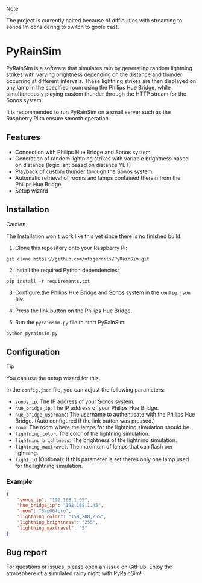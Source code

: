 > [!NOTE]
> The project is currently halted because of difficulties with streaming to sonos
> Im considering to switch to goole cast.
# PyRainSim 

PyRainSim is a software that simulates rain by generating random lightning strikes with varying brightness depending on the distance and thunder occurring at different intervals. These lightning strikes are then displayed on any lamp in the specified room using the Philips Hue Bridge, while simultaneously playing custom thunder through the HTTP stream for the Sonos system.

It is recommended to run PyRainSim on a small server such as the Raspberry Pi to ensure smooth operation.

## Features

- Connection with Philips Hue Bridge and Sonos system
- Generation of random lightning strikes with variable brightness based on distance (logic isnt based on distance YET)
- Playback of custom thunder through the Sonos system
- Automatic retrieval of rooms and lamps contained therein from the Philips Hue Bridge
- Setup wizard

## Installation
> [!CAUTION]
> The Installation won't work like this yet since there is no finished build.

1. Clone this repository onto your Raspberry Pi:

```
git clone https://github.com/utigernils/PyRainSim.git
```

2. Install the required Python dependencies:

```
pip install -r requirements.txt
```

3. Configure the Philips Hue Bridge and Sonos system in the `config.json` file.

4. Press the link button on the Philips Hue Bridge.

5. Run the `pyrainsim.py` file to start PyRainSim:

```
python pyrainsim.py
```

## Configuration
> [!TIP]
> You can use the setup wizard for this.

In the `config.json` file, you can adjust the following parameters:

- `sonos_ip`: The IP address of your Sonos system.
- `hue_bridge_ip`: The IP address of your Philips Hue Bridge.
- `hue_bridge_username`: The username to authenticate with the Philips Hue Bridge. (Auto configured if the link button was pressed.)
- `room`: The room where the lamps for the lightning simulation should be.
- `lightning_color`: The color of the lightning simulation.
- `lightning_brightness`: The brightness of the lightning simulation.
- `lightning_maxtravel`: The maximum of lamps that can flash per lightning.
- `light_id` (Optional): If this parameter is set theres only one lamp used for the lightning simulation.

### Example

```json
{
    "sonos_ip": "192.168.1.65",
    "hue_bridge_ip": "192.168.1.45",
    "room": "B\u00fcro",
    "lightning_color": "150,200,255",
    "lightning_brightness": "255",
    "lightning_maxtravel": "5"
}
```
## Bug report
For questions or issues, please open an issue on GitHub.
Enjoy the atmosphere of a simulated rainy night with PyRainSim! 

